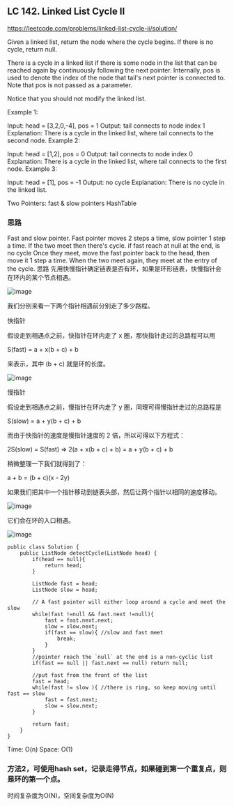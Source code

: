 ## LC 142. Linked List Cycle II
https://leetcode.com/problems/linked-list-cycle-ii/solution/

Given a linked list, return the node where the cycle begins. If there is no cycle, return null.

There is a cycle in a linked list if there is some node in the list that can be reached again by continuously following the next pointer. Internally, pos is used to denote the index of the node that tail's next pointer is connected to. Note that pos is not passed as a parameter.

Notice that you should not modify the linked list.

Example 1:

Input: head = [3,2,0,-4], pos = 1 Output: tail connects to node index 1 Explanation: There is a cycle in the linked list, where tail connects to the second node. Example 2:

Input: head = [1,2], pos = 0 Output: tail connects to node index 0 Explanation: There is a cycle in the linked list, where tail connects to the first node. Example 3:

Input: head = [1], pos = -1 Output: no cycle Explanation: There is no cycle in the linked list.

Two Pointers: fast & slow pointers
HashTable

### 思路
Fast and slow pointer.
Fast pointer moves 2 steps a time, slow pointer 1 step a time.
If the two meet then there's cycle. if fast reach at null at the end, is no cycle
Once they meet, move the fast pointer back to the head, then move it 1 step a time.
When the two meet again, they meet at the entry of the cycle.
思路
先用快慢指针确定链表是否有环，如果是环形链表，快慢指针会在环内的某个节点相遇。

![image](https://user-images.githubusercontent.com/72943186/133964725-b733b827-94ac-47bf-9c8f-00ceabfed6ef.png)

我们分别来看一下两个指针相遇前分别走了多少路程。

快指针

假设走到相遇点之前，快指针在环内走了 x 圈，那快指针走过的总路程可以用

S(fast) = a + x(b + c) + b

来表示，其中 (b + c) 就是环的长度。

![image](https://user-images.githubusercontent.com/72943186/133964750-d9b88159-cc29-4df4-8bda-5de3c0353e00.png)

慢指针

假设走到相遇点之前，慢指针在环内走了 y 圈，同理可得慢指针走过的总路程是

S(slow) = a + y(b + c) + b

而由于快指针的速度是慢指针速度的 2 倍，所以可得以下方程式：

2S(slow) = S(fast) => 2(a + x(b + c) + b) = a + y(b + c) + b

稍微整理一下我们就得到了：

a + b = (b + c)(x - 2y)

如果我们把其中一个指针移动到链表头部，然后让两个指针以相同的速度移动。

![image](https://user-images.githubusercontent.com/72943186/133964767-855d2cf6-2289-437e-9d11-850f36338726.png)

它们会在环的入口相遇。

![image](https://user-images.githubusercontent.com/72943186/133964783-1d363aad-556f-4a6b-8b99-1ec8ed7028f4.png)


```
public class Solution {
    public ListNode detectCycle(ListNode head) {
        if(head == null){
            return head;
        }
        
        ListNode fast = head;
        ListNode slow = head;
        
        // A fast pointer will either loop around a cycle and meet the slow
        while(fast !=null && fast.next !=null){
            fast = fast.next.next;
            slow = slow.next;
            if(fast == slow){ //slow and fast meet
                break;
            }
        }
        //pointer reach the `null` at the end is a non-cyclic list
        if(fast == null || fast.next == null) return null;
        
        //put fast from the front of the list
        fast = head;
        while(fast != slow ){ //there is ring, so keep moving until fast == slow
            fast = fast.next;
            slow = slow.next;
        }
        
        return fast;
    }
}
```
Time: O(n)
Space: O(1)


### 方法2，可使用hash set，记录走得节点，如果碰到第一个重复点，则是环的第一个点。
时间复杂度为O(N)，空间复杂度为O(N)

